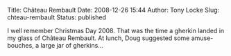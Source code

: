 Title: Château Rembault
Date: 2008-12-26 15:44
Author: Tony Locke
Slug: chteau-rembault
Status: published

I well remember Christmas Day 2008. That was the time a gherkin landed in my glass of Château Rembault. At lunch, Doug suggested some amuse-bouches, a large jar of gherkins...
